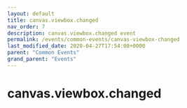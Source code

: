 ```yaml
---
layout: default
title: canvas.viewbox.changed 
nav_order: 7
description: canvas.viewbox.changed event
permalink: /events/common-events/canvas-viewbox-changed
last_modified_date: 2020-04-27T17:54:08+0000
parent: "Common Events"
grand_parent: "Events"
---
```


# canvas.viewbox.changed
